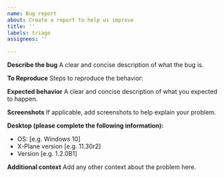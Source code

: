 ```yaml
---
name: Bug report
about: Create a report to help us improve
title: ''
labels: triage
assignees: ''

---
```


**Describe the bug**
A clear and concise description of what the bug is.

**To Reproduce**
Steps to reproduce the behavior:


**Expected behavior**
A clear and concise description of what you expected to happen.

**Screenshots**
If applicable, add screenshots to help explain your problem.

**Desktop (please complete the following information):**
 - OS: [e.g. Windows 10]
 - X-Plane version [e.g. 11.30r2]
 - Version [e.g. 1.2.0B1]

**Additional context**
Add any other context about the problem here.

